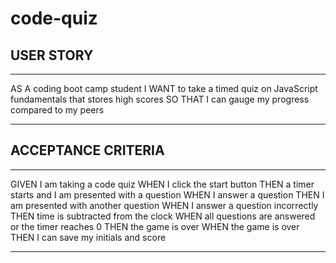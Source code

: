 # code-quiz

## USER STORY
***
AS A coding boot camp student
I WANT to take a timed quiz on JavaScript fundamentals that stores high scores
SO THAT I can gauge my progress compared to my peers
***

## ACCEPTANCE CRITERIA
***
GIVEN I am taking a code quiz
WHEN I click the start button
THEN a timer starts and I am presented with a question
WHEN I answer a question
THEN I am presented with another question
WHEN I answer a question incorrectly
THEN time is subtracted from the clock
WHEN all questions are answered or the timer reaches 0
THEN the game is over
WHEN the game is over
THEN I can save my initials and score
***
